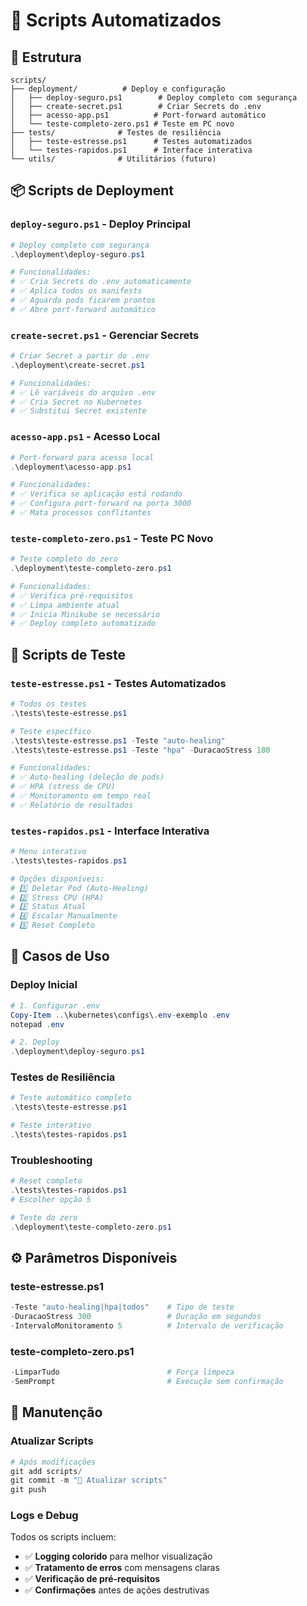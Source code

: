 # 🚀 Scripts Automatizados

## 📁 Estrutura

```
scripts/
├── deployment/          # Deploy e configuração
│   ├── deploy-seguro.ps1        # Deploy completo com segurança
│   ├── create-secret.ps1        # Criar Secrets do .env
│   ├── acesso-app.ps1          # Port-forward automático
│   └── teste-completo-zero.ps1 # Teste em PC novo
├── tests/              # Testes de resiliência
│   ├── teste-estresse.ps1      # Testes automatizados
│   └── testes-rapidos.ps1      # Interface interativa
└── utils/              # Utilitários (futuro)
```

## 📦 Scripts de Deployment

### **`deploy-seguro.ps1`** - Deploy Principal
```powershell
# Deploy completo com segurança
.\deployment\deploy-seguro.ps1

# Funcionalidades:
# ✅ Cria Secrets do .env automaticamente
# ✅ Aplica todos os manifests
# ✅ Aguarda pods ficarem prontos
# ✅ Abre port-forward automático
```

### **`create-secret.ps1`** - Gerenciar Secrets
```powershell
# Criar Secret a partir do .env
.\deployment\create-secret.ps1

# Funcionalidades:
# ✅ Lê variáveis do arquivo .env
# ✅ Cria Secret no Kubernetes
# ✅ Substitui Secret existente
```

### **`acesso-app.ps1`** - Acesso Local
```powershell
# Port-forward para acesso local
.\deployment\acesso-app.ps1

# Funcionalidades:
# ✅ Verifica se aplicação está rodando
# ✅ Configura port-forward na porta 3000
# ✅ Mata processos conflitantes
```

### **`teste-completo-zero.ps1`** - Teste PC Novo
```powershell
# Teste completo do zero
.\deployment\teste-completo-zero.ps1

# Funcionalidades:
# ✅ Verifica pré-requisitos
# ✅ Limpa ambiente atual
# ✅ Inicia Minikube se necessário
# ✅ Deploy completo automatizado
```

## 🧪 Scripts de Teste

### **`teste-estresse.ps1`** - Testes Automatizados
```powershell
# Todos os testes
.\tests\teste-estresse.ps1

# Teste específico
.\tests\teste-estresse.ps1 -Teste "auto-healing"
.\tests\teste-estresse.ps1 -Teste "hpa" -DuracaoStress 180

# Funcionalidades:
# ✅ Auto-healing (deleção de pods)
# ✅ HPA (stress de CPU)
# ✅ Monitoramento em tempo real
# ✅ Relatório de resultados
```

### **`testes-rapidos.ps1`** - Interface Interativa
```powershell
# Menu interativo
.\tests\testes-rapidos.ps1

# Opções disponíveis:
# 1️⃣ Deletar Pod (Auto-Healing)
# 2️⃣ Stress CPU (HPA)
# 3️⃣ Status Atual
# 4️⃣ Escalar Manualmente
# 5️⃣ Reset Completo
```

## 🎯 Casos de Uso

### **Deploy Inicial**
```powershell
# 1. Configurar .env
Copy-Item ..\kubernetes\configs\.env-exemplo .env
notepad .env

# 2. Deploy
.\deployment\deploy-seguro.ps1
```

### **Testes de Resiliência**
```powershell
# Teste automático completo
.\tests\teste-estresse.ps1

# Teste interativo
.\tests\testes-rapidos.ps1
```

### **Troubleshooting**
```powershell
# Reset completo
.\tests\testes-rapidos.ps1
# Escolher opção 5

# Teste do zero
.\deployment\teste-completo-zero.ps1
```

## ⚙️ Parâmetros Disponíveis

### **teste-estresse.ps1**
```powershell
-Teste "auto-healing|hpa|todos"    # Tipo de teste
-DuracaoStress 300                 # Duração em segundos
-IntervaloMonitoramento 5          # Intervalo de verificação
```

### **teste-completo-zero.ps1**
```powershell
-LimparTudo                        # Força limpeza
-SemPrompt                         # Execução sem confirmação
```

## 🔧 Manutenção

### **Atualizar Scripts**
```powershell
# Após modificações
git add scripts/
git commit -m "📝 Atualizar scripts"
git push
```

### **Logs e Debug**
Todos os scripts incluem:
- ✅ **Logging colorido** para melhor visualização
- ✅ **Tratamento de erros** com mensagens claras
- ✅ **Verificação de pré-requisitos**
- ✅ **Confirmações** antes de ações destrutivas